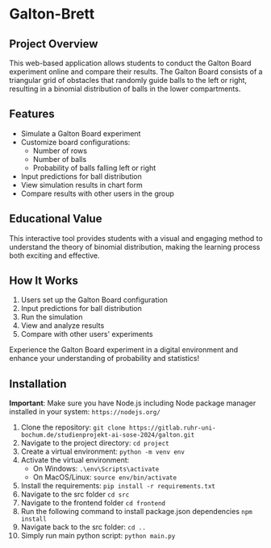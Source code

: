 # Galton-Brett

## Project Overview

This web-based application allows students to conduct the Galton Board experiment online and compare their results. The Galton Board consists of a triangular grid of obstacles that randomly guide balls to the left or right, resulting in a binomial distribution of balls in the lower compartments.

## Features

- Simulate a Galton Board experiment
- Customize board configurations:
  - Number of rows
  - Number of balls
  - Probability of balls falling left or right
- Input predictions for ball distribution
- View simulation results in chart form
- Compare results with other users in the group

## Educational Value

This interactive tool provides students with a visual and engaging method to understand the theory of binomial distribution, making the learning process both exciting and effective.

## How It Works

1. Users set up the Galton Board configuration
2. Input predictions for ball distribution
3. Run the simulation
4. View and analyze results
5. Compare with other users' experiments

Experience the Galton Board experiment in a digital environment and enhance your understanding of probability and statistics!

## Installation
 
**Important**: Make sure you have Node.js including Node package manager installed in your system: `https://nodejs.org/`

1. Clone the repository: `git clone https://gitlab.ruhr-uni-bochum.de/studienprojekt-ai-sose-2024/galton.git`
2. Navigate to the project directory: `cd project`
3. Create a virtual environment: `python -m venv env`
4. Activate the virtual environment:
    - On Windows: `.\env\Scripts\activate`
    - On MacOS/Linux: `source env/bin/activate`
5. Install the requirements: `pip install -r requirements.txt`
6. Navigate to the src folder `cd src`
7. Navigate to the frontend folder `cd frontend`
8. Run the following command to install package.json dependencies `npm install`
9. Navigate back to the src folder: `cd ..`
10. Simply run main python script: `python main.py`

 
